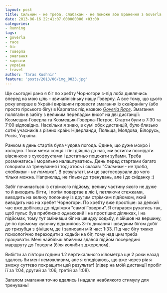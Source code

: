 ```yaml
---
layout: post
title: Сильним - не треба, слабакам - не поможе або Враження з Goverla Race
date: 2013-06-16 22:41:07.000000000 +03:00
categories:
- Running
tags:
- goverla
- race
- біг
- говерла
- змагання
- карпати
- україна
- travel
author: 'Taras Kushnir'
feature: 'posts/2013/06/img_0033.jpg'
---
```


Ще сьогодні рано я біг по хребту Чорногори з-під лоба дивлячись вперед на мою ціль - звичайнісіньку нашу Говерлу. А все тому, що цього року вперше в Україні вирішили провести змагання із скайранінгу (або просто гірського бігу) в Карпатах під назвою <a title="Goverla Race" href="http://www.goverlarace.org/" target="_blank"><em>Goverla Race</em></a>. Змагання полягали в забігу з великим перепадом висот на дві дистанції: Козмещик-Говерла та Козмещик-Говерла-Петрос. Старти були в 7:30 та 7:00 відповідно. Наскільки я знаю, в сумі обох дистанцій, було близько сотні учасників з різних країн: Нідерланди, Польща, Молдова, Білорусь, Росія, Україна.

<!--more-->

Ранком в день стартів була чудова погода. Єдине, що дуже мокро і холодно. Поки межа сонця і тіні дійшла до нас, ми встигли поснідати вівсянкою з сухофруктами і достатньо поцокати зубами. Треба розминатись і морально налаштуватись. День перед стартами багато говорили за тренування і тоді хтось і сказав: "<em>Сильним - не треба, слабакам - не поможе</em>". В результаті, ми це застосовували до чого тільки можна. Наприклад, не тільки до тренувань, але і до сніданку :)

Забіг починається із стрімкого підйому, велику частину якого не дуже то й виходить бігти, і потім повертає в ліс і, петляючи стежками, виводить на велику полонину із другим стрімким підйомом, який виводить нас на хребет Чорногори. По хребту вже простіше: за деякий час вже добігаєш до підніжжя "самої Говерли". Я старався рухатись так, щоб пульс був приблизно однаковий і на простіших ділянках, і на підйомах, тому тут змінивши біг на швидку ходьбу, я зійшов на вершину, де по прямому кусочку відкрилось 3-тє дихання і швидким бігом добіг до тризубця з фінішем, де і записали мій час: 1:33. Під час бігу тяжко психологічно переходити з ходьби на біг, тому над цим треба працювати. Мені найбільш вбивчим здався підйом посередині маршруту до Говерли (біля колиби з джерелом).

Вибігти за півтори години 1.2 вертикального кілометра ще 2 роки назад здалось би мені неможливим, але я сподіваюсь, що вже через рік я зможу суттєво покращити цей результат! (лідер на моїй дистанції пробіг її за 1:04, другий за 1:06, третій за 1:08).

Загалом змагання точно вдались і надали неабиякого стимулу для тренувань!
